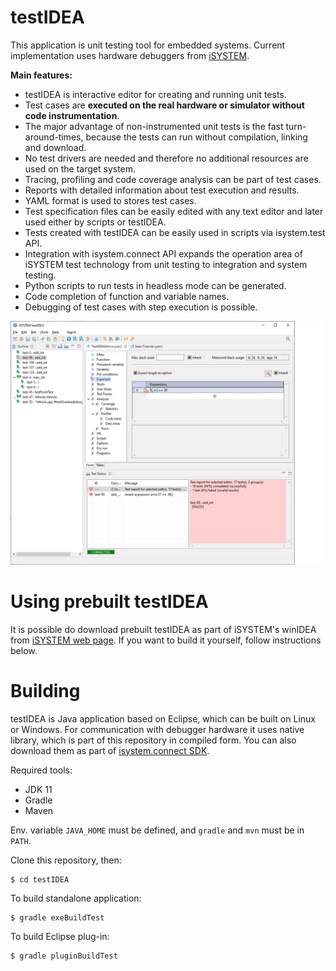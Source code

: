 # testIDEA
This application is unit testing tool for embedded systems. Current implementation uses hardware debuggers from [iSYSTEM](https://www.isystem.com/).

__Main features:__

- testIDEA is interactive editor for creating and running unit tests. 
- Test cases are __executed on the real hardware or simulator without 
  code instrumentation__.
- The major advantage of non-instrumented unit tests is the fast 
  turn-around-times, because the tests can run without compilation, 
  linking and download. 
- No test drivers are needed and therefore no additional resources 
  are used on the target system. 
- Tracing, profiling and code coverage analysis can be part of test cases. 
- Reports with detailed information about test execution and results. 
- YAML format is used to stores test cases.
- Test specification files can be easily edited with any text editor and 
  later used either by scripts or testIDEA. 
- Tests created with testIDEA can be easily used in scripts via isystem.test 
  API. 
- Integration with isystem.connect API expands the operation area of iSYSTEM 
  test technology from unit testing to integration and system testing. 
- Python scripts to run tests in headless mode can be generated.
- Code completion of function and variable names.
- Debugging of test cases with step execution is possible.

![Screenshot](./main.png)


# Using prebuilt testIDEA

It is possible do download prebuilt testIDEA as part of iSYSTEM's winIDEA
from [iSYSTEM web page](https://www.isystem.com/downloads/winidea.html). 
If you want to build it yourself, follow instructions below.

# Building

testIDEA is Java application based on Eclipse, which can be built on Linux 
or Windows. For communication with debugger
hardware it uses native library, which is part of this repository in compiled 
form. You can also download them as part of 
[isystem.connect SDK](https://www.isystem.com/downloads/isystem-connect-sdk.html).

Required tools:
- JDK 11
- Gradle
- Maven

Env. variable `JAVA_HOME` must be defined, and `gradle` and `mvn` must be 
in `PATH`.

Clone this repository, then:

    $ cd testIDEA

To build standalone application:

    $ gradle exeBuildTest   

To build Eclipse plug-in:

    $ gradle pluginBuildTest

